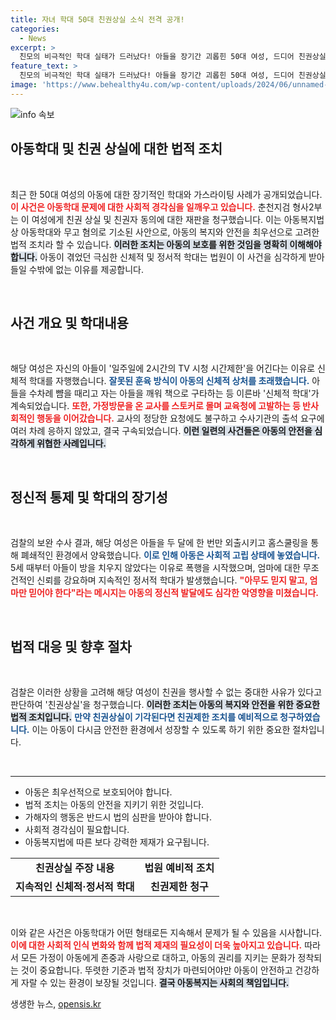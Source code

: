 ```yaml
---
title: 자녀 학대 50대 친권상실 소식 전격 공개!
categories:
  - News
excerpt: >
  친모의 비극적인 학대 실태가 드러났다! 아들을 장기간 괴롭힌 50대 여성, 드디어 친권상실 재판에 회부된다. 그가 남긴 상처와 법의 심판, 클릭해서 자세히 알아보세요!
feature_text: >
  친모의 비극적인 학대 실태가 드러났다! 아들을 장기간 괴롭힌 50대 여성, 드디어 친권상실 재판에 회부된다. 그가 남긴 상처와 법의 심판, 클릭해서 자세히 알아보세요!
image: 'https://www.behealthy4u.com/wp-content/uploads/2024/06/unnamed-file.png'
---
```


<p><img src="https://www.behealthy4u.com/wp-content/uploads/2024/06/unnamed-file.png" alt="info 속보" /></p>

<h2 data-ke-size="size26">아동학대 및 친권 상실에 대한 법적 조치</h2>

<p data-ke-size="size16">&nbsp;</p>

<p>최근 한 50대 여성의 아동에 대한 장기적인 학대와 가스라이팅 사례가 공개되었습니다. <b><span style="color: #ee2323;">이 사건은 아동학대 문제에 대한 사회적 경각심을 일깨우고 있습니다.</span></b> 춘천지검 형사2부는 이 여성에게 친권 상실 및 친권자 동의에 대한 재판을 청구했습니다. 이는 아동복지법상 아동학대와 무고 혐의로 기소된 사안으로, 아동의 복지와 안전을 최우선으로 고려한 법적 조치라 할 수 있습니다. <b><span style="background-color: #21538527;">이러한 조치는 아동의 보호를 위한 것임을 명확히 이해해야 합니다.</span></b> 아동이 겪었던 극심한 신체적 및 정서적 학대는 법원이 이 사건을 심각하게 받아들일 수밖에 없는 이유를 제공합니다.</p>

<p data-ke-size="size16">&nbsp;</p>

<h2 data-ke-size="size26">사건 개요 및 학대내용</h2>

<p data-ke-size="size16">&nbsp;</p>

<p>해당 여성은 자신의 아들이 '일주일에 2시간의 TV 시청 시간제한'을 어긴다는 이유로 신체적 학대를 자행했습니다. <b><span style="color: #1a5490;">잘못된 훈육 방식이 아동의 신체적 상처를 초래했습니다.</span></b> 아들을 수차례 뺨을 때리고 자는 아들을 깨워 책으로 구타하는 등 이른바 '신체적 학대'가 계속되었습니다. <b><span style="color: #ee2323;">또한, 가정방문을 온 교사를 스토커로 몰며 교육청에 고발하는 등 반사회적인 행동을 이어갔습니다.</span></b> 교사의 정당한 요청에도 불구하고 수사기관의 출석 요구에 여러 차례 응하지 않았고, 결국 구속되었습니다. <b><span style="background-color: #21538527;">이런 일련의 사건들은 아동의 안전을 심각하게 위협한 사례입니다.</span></b></p>

<p data-ke-size="size16">&nbsp;</p>

<h2 data-ke-size="size26">정신적 통제 및 학대의 장기성</h2>

<p data-ke-size="size16">&nbsp;</p>

<p>검찰의 보완 수사 결과, 해당 여성은 아들을 두 달에 한 번만 외출시키고 홈스쿨링을 통해 폐쇄적인 환경에서 양육했습니다. <b><span style="color: #1a5490;">이로 인해 아동은 사회적 고립 상태에 놓였습니다.</span></b> 5세 때부터 아들이 방을 치우지 않았다는 이유로 폭행을 시작했으며, 엄마에 대한 무조건적인 신뢰를 강요하며 지속적인 정서적 학대가 발생했습니다. <b><span style="color: #ee2323;">"아무도 믿지 말고, 엄마만 믿어야 한다"라는 메시지는 아동의 정신적 발달에도 심각한 악영향을 미쳤습니다.</span></b> </p>

<p data-ke-size="size16">&nbsp;</p>

<h2 data-ke-size="size26">법적 대응 및 향후 절차</h2>

<p data-ke-size="size16">&nbsp;</p>

<p>검찰은 이러한 상황을 고려해 해당 여성이 친권을 행사할 수 없는 중대한 사유가 있다고 판단하여 '친권상실'을 청구했습니다. <b><span style="background-color: #21538527;">이러한 조치는 아동의 복지와 안전을 위한 중요한 법적 조치입니다.</span></b> <b><span style="color: #1a5490;">만약 친권상실이 기각된다면 친권제한 조치를 예비적으로 청구하였습니다.</span></b> 이는 아동이 다시금 안전한 환경에서 성장할 수 있도록 하기 위한 중요한 절차입니다. </p>

<p data-ke-size="size16">&nbsp;</p>

<hr />

<ul>
<li>아동은 최우선적으로 보호되어야 합니다.</li>
<li>법적 조치는 아동의 안전을 지키기 위한 것입니다.</li>
<li>가해자의 행동은 반드시 법의 심판을 받아야 합니다.</li>
<li>사회적 경각심이 필요합니다.</li>
<li>아동복지법에 따른 보다 강력한 제재가 요구됩니다.</li>
</ul>

<table style="width: 100%;">
<tr>
<td style="text-align: center; height: 17px;"><b>친권상실 주장 내용</b></td>
<td style="text-align: center; height: 17px;"><b>법원 예비적 조치</b></td>
</tr>
<tr>
<td style="text-align: center; height: 17px;"><b>지속적인 신체적·정서적 학대</b></td>
<td style="text-align: center; height: 17px;"><b>친권제한 청구</b></td>
</tr>
</table>

<p data-ke-size="size16">&nbsp;</p>

<p>이와 같은 사건은 아동학대가 어떤 형태로든 지속해서 문제가 될 수 있음을 시사합니다. <b><span style="color: #ee2323;">이에 대한 사회적 인식 변화와 함께 법적 제재의 필요성이 더욱 높아지고 있습니다.</span></b> 따라서 모든 가정이 아동에게 존중과 사랑으로 대하고, 아동의 권리를 지키는 문화가 정착되는 것이 중요합니다. 뚜렷한 기준과 법적 장치가 마련되어야만 아동이 안전하고 건강하게 자랄 수 있는 환경이 보장될 것입니다. <b><span style="background-color: #21538527;">결국 아동복지는 사회의 책임입니다.</span></b></p>
생생한 뉴스, <a href="https://opensis.kr" rel="dofollow">opensis.kr</a>


